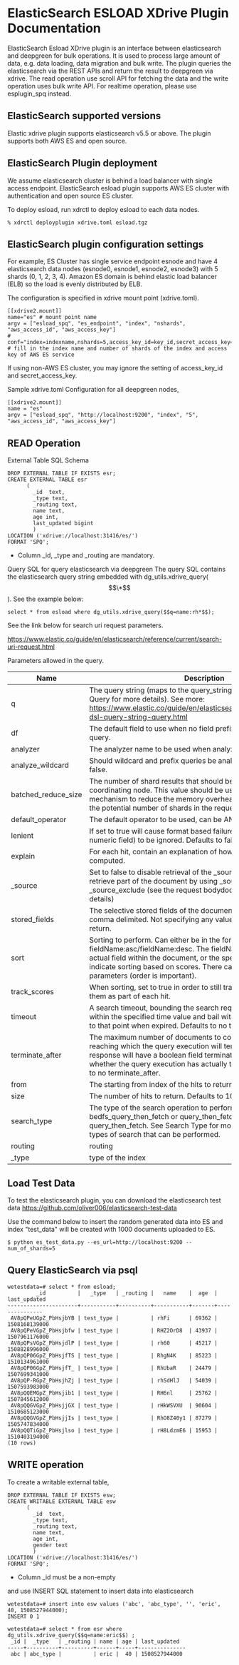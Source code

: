 ElasticSearch ESLOAD XDrive Plugin Documentation
=========================================

ElasticSearch Esload XDrive plugin is an interface between elasticsearch and deepgreen for bulk operations.  It is used to process large amount of data, e.g. data loading, data migration and bulk write.  The plugin queries the elasticsearch via the REST APIs and return the result to deepgreen via xdrive.  The read operation use scroll API for fetching the data and the write operation uses bulk write API.  For realtime operation, please use esplugin_spq instead.

ElasticSearch supported versions
--------------------------------
Elastic xdrive plugin supports elasticsearch v5.5 or above.  The plugin supports both AWS ES and open source.  

ElasticSearch Plugin deployment 
-------------------------------
We assume elasticsearch cluster is behind a load balancer with single access endpoint.  ElasticSearch esload plugin supports AWS ES cluster with authentication and open source ES cluster.

To deploy esload, run xdrctl to deploy esload to each data nodes.

	% xdrctl deployplugin xdrive.toml esload.tgz

ElasticSearch plugin configuration settings
-------------------------------------------
For example, ES Cluster has single service endpoint esnode and have 4 elasticsearch data nodes (esnode0, esnode1, esnode2, esnode3) with 5 shards (0, 1, 2, 3, 4).  Amazon ES domain is behind elastic load balancer (ELB) so the load is evenly distributed by ELB.   

The configuration is specified in xdrive mount point (xdrive.toml).
```
[[xdrive2.mount]]
name="es" # mount point name
argv = ["esload_spq", "es_endpoint", "index", "nshards", "aws_access_id", "aws_access_key"]
# conf="index=indexname,nshards=5,access_key_id=key_id,secret_access_key=secret"  # fill in the index name and number of shards of the index and access key of AWS ES service
```

If using non-AWS ES cluster, you may ignore the setting of access_key_id and secret_access_key.

Sample xdrive.toml Configuration for all deepgreen nodes,
```
[[xdrive2.mount]]
name = "es"
argv = ["esload_spq", "http://localhost:9200", "index", "5", "aws_access_id", "aws_access_key"]
```



READ Operation
--------------
External Table SQL Schema

```
DROP EXTERNAL TABLE IF EXISTS esr;
CREATE EXTERNAL TABLE esr
      (
        _id  text,
        _type text,
        _routing text,
        name text,
        age int,
        last_updated bigint
        )
LOCATION ('xdrive://localhost:31416/es/')
FORMAT 'SPQ';
```

* Column \_id, \_type and \_routing are mandatory.

Query SQL for query elasticsearch via deepgreen
The query SQL contains the elasticsearch query string embedded with dg\_utils.xdrive\_query($$\*$$).  See the example below:

```
select * from esload where dg_utils.xdrive_query($$q=name:rh*$$);
```


See the link below for search uri request parameters.

https://www.elastic.co/guide/en/elasticsearch/reference/current/search-uri-request.html

Parameters allowed in the query.

| Name  | Description |
|-------|-------------|
| q  | The query string (maps to the query_string query, seeQuery String Query for more details).  See more: https://www.elastic.co/guide/en/elasticsearch/reference/5.6/query-dsl-query-string-query.html |
| df | The default field to use when no field prefix is defined within the query. |
| analyzer | The analyzer name to be used when analyzing the query string. |
| analyze_wildcard | Should wildcard and prefix queries be analyzed or not. Defaults to false. |
| batched_reduce_size | The number of shard results that should be reduced at once on the coordinating node. This value should be used as a protection mechanism to reduce the memory overhead per search request if the potential number of shards in the request can be large. |
| default_operator | The default operator to be used, can be AND or OR. Defaults to OR. |
| lenient | If set to true will cause format based failures (like providing text to a numeric field) to be ignored. Defaults to false. |
| explain | For each hit, contain an explanation of how scoring of the hits was computed. |
| \_source | Set to false to disable retrieval of the \_source field. You can also retrieve part of the document by using \_source\_include & \_source\_exclude (see the request bodydocumentation for more details) |
| stored\_fields | The selective stored fields of the document to return for each hit, comma delimited. Not specifying any value will cause no fields to return. |
| sort | Sorting to perform. Can either be in the form of fieldName, or fieldName:asc/fieldName:desc. The fieldName can either be an actual field within the document, or the special \_score name to indicate sorting based on scores. There can be several sort parameters (order is important). | 
| track\_scores | When sorting, set to true in order to still track scores and return them as part of each hit. |
| timeout | A search timeout, bounding the search request to be executed within the specified time value and bail with the hits accumulated up to that point when expired. Defaults to no timeout. |
| terminate\_after | The maximum number of documents to collect for each shard, upon reaching which the query execution will terminate early. If set, the response will have a boolean field terminated\_early to indicate whether the query execution has actually terminated\_early. Defaults to no terminate\_after. |
| from | The starting from index of the hits to return. Defaults to 0. |
| size | The number of hits to return. Defaults to 10. |
| search\_type | The type of the search operation to perform. Can bedfs\_query\_then\_fetch or query\_then\_fetch. Defaults to query\_then\_fetch. See Search Type for more details on the different types of search that can be performed. | 
| routing | routing  | 
| \_type | type of the index |

Load Test Data
--------------
To test the elasticsearch plugin, you can download the elasticsearch test data https://github.com/oliver006/elasticsearch-test-data

Use the command below to insert the random generated data into ES and index "test_data" will be created with 1000 documents uploaded to ES.

	$ python es_test_data.py --es_url=http://localhost:9200 --num_of_shards=5

Query ElasticSearch via psql
-----------------------------

```
wetestdata=# select * from esload;
         _id          |   _type   | _routing |   name    |  age  | last_updated  
----------------------+-----------+----------+-----------+-------+---------------
 AV8pQPeUGpZ_PbHsjbYB | test_type |          | rhFi      | 69362 | 1508168139000
 AV8pQPeVGpZ_PbHsjbfw | test_type |          | RHZ2OrD8  | 43937 | 1507961176000
 AV8pQPsVGpZ_PbHsjdlP | test_type |          | rh60      | 45217 | 1508828996000
 AV8pQP06GpZ_PbHsjfTS | test_type |          | RhgN4K    | 85223 | 1510134961000
 AV8pQP06GpZ_PbHsjfT_ | test_type |          | RhUbaR    | 24479 | 1507699341000
 AV8pQP-RGpZ_PbHsjhZj | test_type |          | rhSdHlJ   | 54039 | 1507593983000
 AV8pQQEMGpZ_PbHsjib1 | test_type |          | RH6nl     | 25762 | 1507845612000
 AV8pQQGVGpZ_PbHsjjGX | test_type |          | rHkWSVXU  | 90604 | 1510685123000
 AV8pQQGVGpZ_PbHsjjIs | test_type |          | RhO8Z40y1 | 87279 | 1505747834000
 AV8pQQTiGpZ_PbHsjlso | test_type |          | rH8LdzmE6 | 15953 | 1510403194000
(10 rows)
```


WRITE operation
---------------
To create a writable external table,

```
DROP EXTERNAL TABLE IF EXISTS esw;
CREATE WRITABLE EXTERNAL TABLE esw
      (
        _id  text,
        _type text,
        _routing text,
        name text,
        age int,
        gender text
        )
LOCATION ('xdrive://localhost:31416/es/')
FORMAT 'SPQ';
```
* Column \_id must be a non-empty

and use INSERT SQL statement to insert data into elasticsearch
```
wetestdata=# insert into esw values ('abc', 'abc_type', '', 'eric', 40, 1508527944000);
INSERT 0 1

wetestdata=# select * from esr where dg_utils.xdrive_query($$q=name:eric$$) ;
 _id |  _type   | _routing | name | age | last_updated  
-----+----------+----------+------+-----+---------------
 abc | abc_type |          | eric |  40 | 1508527944000

```


